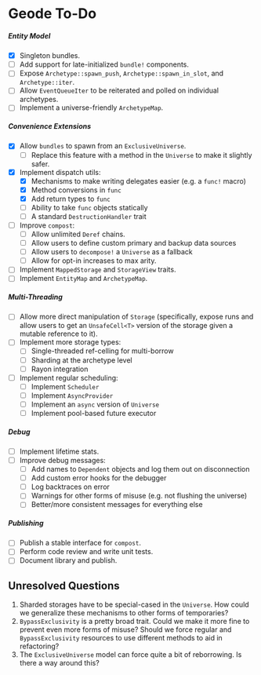 # Geode To-Do

##### Entity Model

- [x] Singleton bundles.
- [ ] Add support for late-initialized `bundle!` components.
- [ ] Expose `Archetype::spawn_push`, `Archetype::spawn_in_slot`, and `Archetype::iter`.
- [ ] Allow `EventQueueIter` to be reiterated and polled on individual archetypes.
- [ ] Implement a universe-friendly `ArchetypeMap`.

##### Convenience Extensions

- [x] Allow `bundles` to spawn from an `ExclusiveUniverse`.
  - [ ] Replace this feature with a method in the `Universe` to make it slightly safer.
- [x] Implement dispatch utils:
  - [x] Mechanisms to make writing delegates easier (e.g. a `func!` macro)
  - [x] Method conversions in `func`
  - [x] Add return types to `func`
  - [ ] Ability to take `func` objects statically
  - [ ] A standard `DestructionHandler` trait
- [ ] Improve `compost`:
  - [ ] Allow unlimited `Deref` chains.
  - [ ] Allow users to define custom primary and backup data sources
  - [ ] Allow users to `decompose!` a `Universe` as a fallback
  - [ ] Allow for opt-in increases to max arity.
- [ ] Implement `MappedStorage` and `StorageView` traits.
- [ ] Implement `EntityMap` and `ArchetypeMap`.

##### Multi-Threading

- [ ] Allow more direct manipulation of `Storage` (specifically, expose runs and allow users to get an `UnsafeCell<T>` version of the storage given a mutable reference to it).
- [ ] Implement more storage types:
  - [ ] Single-threaded ref-celling for multi-borrow
  - [ ] Sharding at the archetype level
  - [ ] Rayon integration
- [ ] Implement regular scheduling:
  - [ ] Implement `Scheduler`
  - [ ] Implement `AsyncProvider`
  - [ ] Implement an `async` version of `Universe`
  - [ ] Implement pool-based future executor

##### Debug

- [ ] Implement lifetime stats.
- [ ] Improve debug messages:
  - [ ] Add names to `Dependent` objects and log them out on disconnection
  - [ ] Add custom error hooks for the debugger
  - [ ] Log backtraces on error
  - [ ] Warnings for other forms of misuse (e.g. not flushing the universe)
  - [ ] Better/more consistent messages for everything else

##### Publishing

- [ ] Publish a stable interface for `compost`.
- [ ] Perform code review and write unit tests.
- [ ] Document library and publish.

## Unresolved Questions

1. Sharded storages have to be special-cased in the `Universe`. How could we generalize these mechanisms to other forms of temporaries?
2. `BypassExclusivity` is a pretty broad trait. Could we make it more fine to prevent even more forms of misuse? Should we force regular and `BypassExclusivity` resources to use different methods to aid in refactoring?
3. The `ExclusiveUniverse` model can force quite a bit of reborrowing. Is there a way around this?
